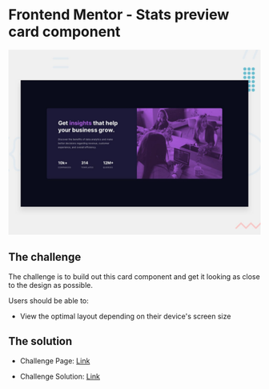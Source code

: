 # Frontend Mentor - Stats preview card component

![Design preview for the Stats preview card component coding challenge](./design/desktop-preview.jpg)

## The challenge

The challenge is to build out this card component and get it looking as close to the design as possible.

Users should be able to:

-   View the optimal layout depending on their device's screen size

## The solution

-   Challenge Page: [Link](https://www.frontendmentor.io/challenges/stats-preview-card-component-8JqbgoU62)

-   Challenge Solution: [Link](https://heartfelt-faun-6634cb.netlify.app/)
